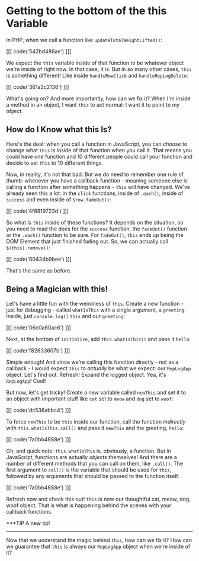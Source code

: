 # Getting to the bottom of the this Variable

In PHP, when we call a function like `updateTotalWeightLifted()`:

[[[ code('542bd486ae') ]]]

We expect the `this` variable inside of that function to be whatever object we're
inside of right now. In that case, it is. But in so many other cases, `this`
is something different! Like inside `handleRowClick` and `handleRepLogDelete`:

[[[ code('361a3c2136') ]]]

What's going on? And more importantly, how can we fix it? When I'm inside a method
in an object, I want `this` to act normal: I want it to point to my *object*.

## How do I Know what this Is?

Here's the deal: when you call a function in JavaScript, you can *choose* to change
what `this` is inside of that function when you call it. That means you could have
one function and 10 different people could call your function and decide to set
`this` to 10 different things.

Now, in reality, it's not that bad. But we *do* need to remember one rule of thumb:
whenever you have a callback function - meaning someone else is calling a function
after something happens - `this` will have changed. We've already seen this a lot:
in the `click` functions, inside of `.each()`, inside of `success` and even inside
of `$row.fadeOut()`:

[[[ code('4f8819723d') ]]]

So what *is* `this` inside of these functions? It depends on the situation, so you
need to read the docs for the `success` function, the `fadeOut()` function or the
`.each()` function to be sure. For `fadeOut()`, `this` ends up being the DOM Element
that just finished fading out. So, we can actually call `$(this).remove()`:

[[[ code('60434b9bee') ]]]

That's the same as before.

## Being a Magician with this!

Let's have a little fun with the weirdness of `this`. Create a new function - just
for debugging - called `whatIsThis` with a single argument, a `greeting`. Inside,
just `console.log()` `this` and our `greeting`:

[[[ code('06c0a60ac6') ]]]

Next, at the bottom of `initialize`, add `this.whatIsThis()` and pass it `hello`:

[[[ code('f82633607b') ]]]

Simple enough! And since we're calling this function directly - not as a callback -
I would expect `this` to *actually* be what we expect: our `RepLogApp` object. Let's
find out. Refresh! Expand the logged object. Yea, it's `RepLogApp`! Cool!

But now, let's get tricky! Create a new variable called `newThis` and set it to
an object with important stuff like `cat` set to `meow` and `dog` set to `woof`:

[[[ code('dc536abbc4') ]]]

To force `newThis` to be `this` inside our function, call the function *indirectly* with
`this.whatIsThis.call()` and pass it `newThis` and the greeting, `hello`:

[[[ code('7a0bb4888e') ]]]

Oh, and quick note: `this.whatIsThis` is, obviously, a function. But in JavaScript,
functions are actually *objects* themselves! And there are a number of different methods
that you can call on them, like `.call()`. The first argument to `call()` is the variable
that should be used for `this`, followed by any arguments that should be passed to
the function itself.

[[[ code('7a0bb4888e') ]]]

Refresh now and check this out! `this` is now our thoughtful cat, meow, dog, woof
object. That is what is happening behind the scenes with your callback functions.

***TIP
A new tip!
***

Now that we understand the magic behind `this`, how can we fix it? How can we guarantee
that `this` is always our `RepLogApp` object when we're inside of it?
